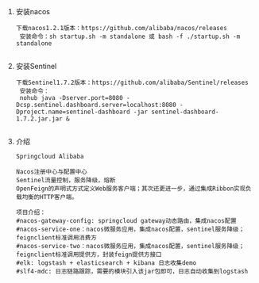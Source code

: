 1. 安装nacos
   ```
   下载nacos1.2.1版本：https://github.com/alibaba/nacos/releases
    安装命令：sh startup.sh -m standalone 或 bash -f ./startup.sh -m standalone
    
2. 安装Sentinel
   ```
   下载Sentinel1.7.2版本：https://github.com/alibaba/Sentinel/releases
    安装命令：
    nohub java -Dserver.port=8080 -Dcsp.sentinel.dashboard.server=localhost:8080 -Dproject.name=sentinel-dashboard -jar sentinel-dashboard-1.7.2.jar.jar &
    
1. 介绍
   ```
   Springcloud Alibaba
   
   Nacos注册中心与配置中心
   Sentinel流量控制，服务降级，熔断
   OpenFeign的声明式方式定义Web服务客户端；其次还更进一步，通过集成Ribbon实现负载均衡的HTTP客户端。
   
   项目介绍：
   #nacos-gateway-config: springcloud gateway动态路由，集成nacos配置
   #nacos-service-one：nacos微服务应用，集成nacos配置，sentinel服务降级；feignclient标准调用消费方
   #nacos-service-two：nacos微服务应用，集成nacos配置，sentinel服务降级；feignclient标准调用提供方，封装feign提供方接口
   #elk: logstash + elasticsearch + kibana 日志收集demo
   #slf4-mdc: 日志链路跟踪，需要的模块引入该jar包即可，日志自动收集到logstash
            